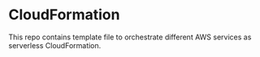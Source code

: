 # CloudFormation
This repo contains template file to orchestrate different AWS services as serverless CloudFormation.
